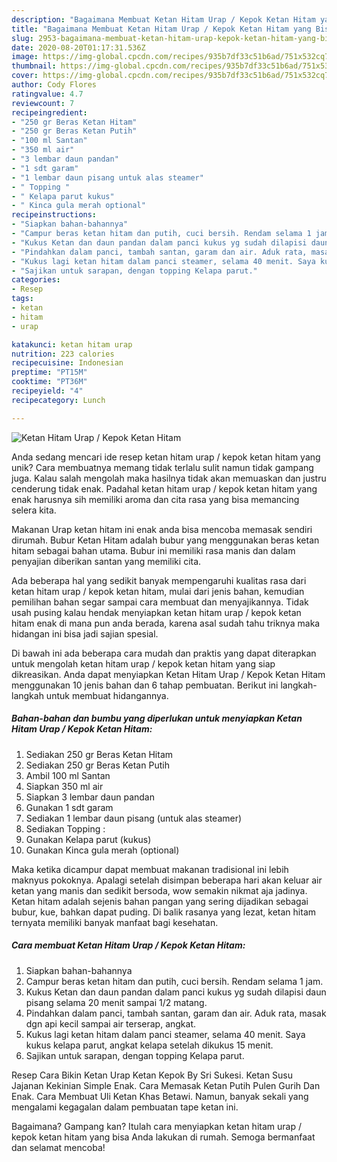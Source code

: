 ```yaml
---
description: "Bagaimana Membuat Ketan Hitam Urap / Kepok Ketan Hitam yang Bisa Manjain Lidah"
title: "Bagaimana Membuat Ketan Hitam Urap / Kepok Ketan Hitam yang Bisa Manjain Lidah"
slug: 2953-bagaimana-membuat-ketan-hitam-urap-kepok-ketan-hitam-yang-bisa-manjain-lidah
date: 2020-08-20T01:17:31.536Z
image: https://img-global.cpcdn.com/recipes/935b7df33c51b6ad/751x532cq70/ketan-hitam-urap-kepok-ketan-hitam-foto-resep-utama.jpg
thumbnail: https://img-global.cpcdn.com/recipes/935b7df33c51b6ad/751x532cq70/ketan-hitam-urap-kepok-ketan-hitam-foto-resep-utama.jpg
cover: https://img-global.cpcdn.com/recipes/935b7df33c51b6ad/751x532cq70/ketan-hitam-urap-kepok-ketan-hitam-foto-resep-utama.jpg
author: Cody Flores
ratingvalue: 4.7
reviewcount: 7
recipeingredient:
- "250 gr Beras Ketan Hitam"
- "250 gr Beras Ketan Putih"
- "100 ml Santan"
- "350 ml air"
- "3 lembar daun pandan"
- "1 sdt garam"
- "1 lembar daun pisang untuk alas steamer"
- " Topping "
- " Kelapa parut kukus"
- " Kinca gula merah optional"
recipeinstructions:
- "Siapkan bahan-bahannya"
- "Campur beras ketan hitam dan putih, cuci bersih. Rendam selama 1 jam."
- "Kukus Ketan dan daun pandan dalam panci kukus yg sudah dilapisi daun pisang selama 20 menit sampai 1/2 matang."
- "Pindahkan dalam panci, tambah santan, garam dan air. Aduk rata, masak dgn api kecil sampai air terserap, angkat."
- "Kukus lagi ketan hitam dalam panci steamer, selama 40 menit. Saya kukus kelapa parut, angkat kelapa setelah dikukus 15 menit."
- "Sajikan untuk sarapan, dengan topping Kelapa parut."
categories:
- Resep
tags:
- ketan
- hitam
- urap

katakunci: ketan hitam urap 
nutrition: 223 calories
recipecuisine: Indonesian
preptime: "PT15M"
cooktime: "PT36M"
recipeyield: "4"
recipecategory: Lunch

---
```



![Ketan Hitam Urap / Kepok Ketan Hitam](https://img-global.cpcdn.com/recipes/935b7df33c51b6ad/751x532cq70/ketan-hitam-urap-kepok-ketan-hitam-foto-resep-utama.jpg)

Anda sedang mencari ide resep ketan hitam urap / kepok ketan hitam yang unik? Cara membuatnya memang tidak terlalu sulit namun tidak gampang juga. Kalau salah mengolah maka hasilnya tidak akan memuaskan dan justru cenderung tidak enak. Padahal ketan hitam urap / kepok ketan hitam yang enak harusnya sih memiliki aroma dan cita rasa yang bisa memancing selera kita.

Makanan Urap ketan hitam ini enak anda bisa mencoba memasak sendiri dirumah. Bubur Ketan Hitam adalah bubur yang menggunakan beras ketan hitam sebagai bahan utama. Bubur ini memiliki rasa manis dan dalam penyajian diberikan santan yang memiliki cita.

Ada beberapa hal yang sedikit banyak mempengaruhi kualitas rasa dari ketan hitam urap / kepok ketan hitam, mulai dari jenis bahan, kemudian pemilihan bahan segar sampai cara membuat dan menyajikannya. Tidak usah pusing kalau hendak menyiapkan ketan hitam urap / kepok ketan hitam enak di mana pun anda berada, karena asal sudah tahu triknya maka hidangan ini bisa jadi sajian spesial.


Di bawah ini ada beberapa cara mudah dan praktis yang dapat diterapkan untuk mengolah ketan hitam urap / kepok ketan hitam yang siap dikreasikan. Anda dapat menyiapkan Ketan Hitam Urap / Kepok Ketan Hitam menggunakan 10 jenis bahan dan 6 tahap pembuatan. Berikut ini langkah-langkah untuk membuat hidangannya.

<!--inarticleads1-->

##### Bahan-bahan dan bumbu yang diperlukan untuk menyiapkan Ketan Hitam Urap / Kepok Ketan Hitam:

1. Sediakan 250 gr Beras Ketan Hitam
1. Sediakan 250 gr Beras Ketan Putih
1. Ambil 100 ml Santan
1. Siapkan 350 ml air
1. Siapkan 3 lembar daun pandan
1. Gunakan 1 sdt garam
1. Sediakan 1 lembar daun pisang (untuk alas steamer)
1. Sediakan  Topping :
1. Gunakan  Kelapa parut (kukus)
1. Gunakan  Kinca gula merah (optional)


Maka ketika dicampur dapat membuat makanan tradisional ini lebih maknyus pokoknya. Apalagi setelah disimpan beberapa hari akan keluar air ketan yang manis dan sedikit bersoda, wow semakin nikmat aja jadinya. Ketan hitam adalah sejenis bahan pangan yang sering dijadikan sebagai bubur, kue, bahkan dapat puding. Di balik rasanya yang lezat, ketan hitam ternyata memiliki banyak manfaat bagi kesehatan. 

<!--inarticleads2-->

##### Cara membuat Ketan Hitam Urap / Kepok Ketan Hitam:

1. Siapkan bahan-bahannya
1. Campur beras ketan hitam dan putih, cuci bersih. Rendam selama 1 jam.
1. Kukus Ketan dan daun pandan dalam panci kukus yg sudah dilapisi daun pisang selama 20 menit sampai 1/2 matang.
1. Pindahkan dalam panci, tambah santan, garam dan air. Aduk rata, masak dgn api kecil sampai air terserap, angkat.
1. Kukus lagi ketan hitam dalam panci steamer, selama 40 menit. Saya kukus kelapa parut, angkat kelapa setelah dikukus 15 menit.
1. Sajikan untuk sarapan, dengan topping Kelapa parut.


Resep Cara Bikin Ketan Urap Ketan Kepok By Sri Sukesi. Ketan Susu Jajanan Kekinian Simple Enak. Cara Memasak Ketan Putih Pulen Gurih Dan Enak. Cara Membuat Uli Ketan Khas Betawi. Namun, banyak sekali yang mengalami kegagalan dalam pembuatan tape ketan ini. 

Bagaimana? Gampang kan? Itulah cara menyiapkan ketan hitam urap / kepok ketan hitam yang bisa Anda lakukan di rumah. Semoga bermanfaat dan selamat mencoba!

